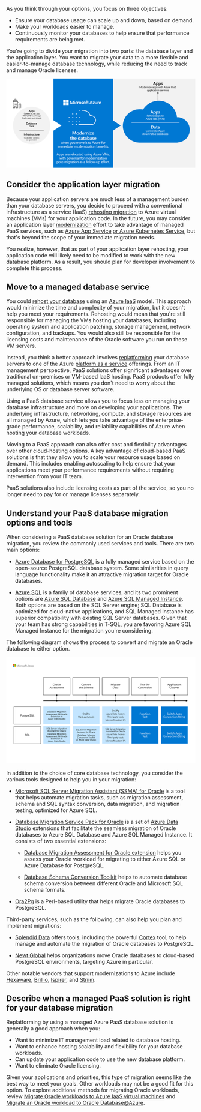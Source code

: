As you think through your options, you focus on three objectives:

- Ensure your database usage can scale up and down, based on demand.
- Make your workloads easier to manage.
- Continuously monitor your databases to help ensure that performance requirements are being met.

You're going to divide your migration into two parts: the database layer and the application layer. You want to migrate your data to a more flexible and easier-to-manage database technology, while reducing the need to track and manage Oracle licenses.

![High-level diagram showing migration process: Rehost apps in IaaS, convert database to Azure cloud-native database.](../media/2-intro-diagram-mod-3.png)

## Consider the application layer migration

Because your application servers are much less of a management burden than your database servers, you decide to proceed with a conventional infrastructure as a service (IaaS) [rehosting migration](/azure/cloud-adoption-framework/adopt/migrate-or-modernize#migrate-rehost) to Azure virtual machines (VMs) for your application code. In the future, you may consider an application layer [modernization](/azure/cloud-adoption-framework/modernize/modernize-strategies/application-modernization) effort to take advantage of managed PaaS services, such as [Azure App Service](/azure/app-service/overview) [or Azure Kubernetes Service](/azure/aks/intro-kubernetes), but that's beyond the scope of your immediate migration needs.

You realize, however, that as part of your application layer rehosting, your application code will likely need to be modified to work with the new database platform. As a result, you should plan for developer involvement to complete this process.

## Move to a managed database service

You could [rehost your database](/azure/cloud-adoption-framework/adopt/migrate-or-modernize#migrate-rehost) using an [Azure IaaS](https://azure.microsoft.com/solutions/azure-iaas/) model. This approach would minimize the time and complexity of your migration, but it doesn't help you meet your requirements. Rehosting would mean that you're still responsible for managing the VMs hosting your databases, including operating system and application patching, storage management, network configuration, and backups. You would also still be responsible for the licensing costs and maintenance of the Oracle software you run on these VM servers.

Instead, you think a better approach involves [replatforming](/azure/cloud-adoption-framework/adopt/migrate-or-modernize#modernize-replatform) your database servers to one of the Azure [platform as a service](https://azure.microsoft.com/resources/cloud-computing-dictionary/what-is-paas) offerings. From an IT management perspective, PaaS solutions offer significant advantages over traditional on-premises or VM-based IaaS hosting. PaaS products offer fully managed solutions, which means you don't need to worry about the underlying OS or database server software.

Using a PaaS database service allows you to focus less on managing your database infrastructure and more on developing your applications. The underlying infrastructure, networking, compute, and storage resources are all managed by Azure, which lets you take advantage of the enterprise-grade performance, scalability, and reliability capabilities of Azure when hosting your database workloads.

Moving to a PaaS approach can also offer cost and flexibility advantages over other cloud-hosting options. A key advantage of cloud-based PaaS solutions is that they allow you to scale your resource usage based on demand. This includes enabling autoscaling to help ensure that your applications meet your performance requirements without requiring intervention from your IT team.

PaaS solutions also include licensing costs as part of the service, so you no longer need to pay for or manage licenses separately.

## Understand your PaaS database migration options and tools

When considering a PaaS database solution for an Oracle database migration, you review the commonly used services and tools. There are two main options:

- [Azure Database for PostgreSQL](/azure/postgresql/flexible-server/overview) is a fully managed service based on the open-source PostgreSQL database system. Some similarities in query language functionality make it an attractive migration target for Oracle databases.

- [Azure SQL](/azure/azure-sql/azure-sql-iaas-vs-paas-what-is-overview) is a family of database services, and its two prominent options are [Azure SQL Database](/azure/azure-sql/database/sql-database-paas-overview) and [Azure SQL Managed Instance](/azure/azure-sql/managed-instance/sql-managed-instance-paas-overview). Both options are based on the SQL Server engine; SQL Database is optimized for cloud-native applications, and SQL Managed Instance has superior compatibility with existing SQL Server databases. Given that your team has strong capabilities in T-SQL, you are favoring Azure SQL Managed Instance for the migration you're considering.

The following diagram shows the process to convert and migrate an Oracle database to either option.

![Diagram that shows steps in the process to convert and migrate Oracle to PostgreSQL and Oracle to SQL.](../media/2-conversion-process.png)

In addition to the choice of core database technology, you consider the various tools designed to help you in your migration:

- [Microsoft SQL Server Migration Assistant (SSMA) for Oracle](/sql/ssma/oracle/sql-server-migration-assistant-for-oracle-oracletosql) is a tool that helps automate migration tasks, such as migration assessment, schema and SQL syntax conversion, data migration, and migration testing, optimized for Azure SQL.

- [Database Migration Service Pack for Oracle](/azure-data-studio/extensions/database-migration-service-pack-for-oracle) is a set of [Azure Data Studio](/azure-data-studio/) extensions that facilitate the seamless migration of Oracle databases to Azure SQL Database and Azure SQL Managed Instance. It consists of two essential extensions:

    - [Database Migration Assessment for Oracle extension](/azure-data-studio/extensions/database-migration-assessment-for-oracle-extension) helps you assess your Oracle workload for migrating to either Azure SQL or Azure Database for PostgreSQL.
    
    - [Database Schema Conversion Toolkit](/azure-data-studio/extensions/dsct/database-schema-conversion-toolkit) helps to automate database schema conversion between different Oracle and Microsoft SQL schema formats.

- [Ora2Pg](https://ora2pg.darold.net/documentation.html#Ora2Pg-usage) is a Perl-based utility that helps migrate Oracle databases to PostgreSQL.

Third-party services, such as the following, can also help you plan and implement migrations:

- [Splendid Data](https://www.splendiddata.com/) offers tools, including the powerful [Cortex](https://www.splendiddata.com/cortex/) tool, to help manage and automate the migration of Oracle databases to PostgreSQL.

- [Newt Global](https://newtglobal.com/) helps organizations move Oracle databases to cloud-based PostgreSQL environments, targeting Azure in particular.

Other notable vendors that support modernizations to Azure include [Hexaware](https://hexaware.com/), [Brillio](https://www.brillio.com/), [Ispirer](https://www.ispirer.com/), and [Striim](https://www.striim.com/).

## Describe when a managed PaaS solution is right for your database migration

Replatforming by using a managed Azure PaaS database solution is generally a good approach when you:

- Want to minimize IT management load related to database hosting.
- Want to enhance hosting scalability and flexibility for your database workloads.
- Can update your application code to use the new database platform.
- Want to eliminate Oracle licensing.

Given your applications and priorities, this type of migration seems like the best way to meet your goals. Other workloads may not be a good fit for this option. To explore additional methods for migrating Oracle workloads, review [Migrate Oracle workloads to Azure IaaS virtual machines](/training/modules/oracle-workload-azure-iaas) and [Migrate an Oracle workload to Oracle Database@Azure](/training/modules/oracle-workload-azure-odaa).
